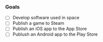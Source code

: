 ### Goals

-   [ ] Develop software used in space
-   [ ] Publish a game to Steam
-   [ ] Publish an iOS app to the App Store
-   [ ] Publush an Android app to the Play Store
